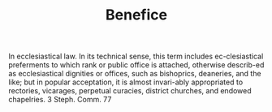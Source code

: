 ---
title: Benefice
letter: B
permalink: "/definitions/benefice.html"
body: In ecclesiastical law. In its technical sense, this term includes ec-clesiastical
  preferments to which rank or public office is attached, otherwise describ-ed as
  ecclesiastical dignities or offices, such as bishoprics, deaneries, and the like;
  but in popular acceptation, it is almost invari-ably appropriated to rectories,
  vicarages, perpetual curacies, district churches, and endowed chapelries. 3 Steph.
  Comm. 77
published_at: '2018-07-07'
layout: post
---
